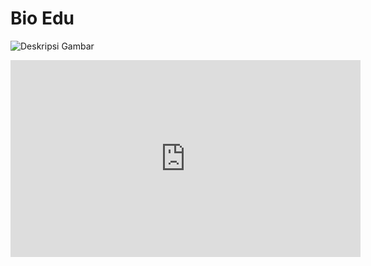 # Bio Edu
![Deskripsi Gambar](https://user-images.githubusercontent.com/45864165/246590771-d93d350d-ebe7-4180-96b4-3c865cdb725d.png)
<iframe width="560" height="315" src="https://www.youtube.com/embed/7pVg2jm4WgA" frameborder="0" allowfullscreen></iframe>



